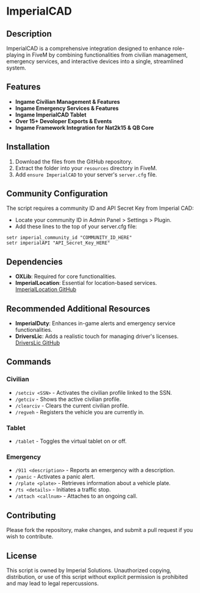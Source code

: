 # ImperialCAD

## Description
ImperialCAD is a comprehensive integration designed to enhance role-playing in FiveM by combining functionalities from civilian management, emergency services, and interactive devices into a single, streamlined system.

## Features
- **Ingame Civilian Management & Features**
- **Ingame Emergency Services & Features**
- **Ingame ImperialCAD Tablet**
- **Over 15+ Devoloper Exports & Events**
- **Ingame Framework Integration for Nat2k15 & QB Core**

## Installation
1. Download the files from the GitHub repository.
2. Extract the folder into your `resources` directory in FiveM.
3. Add `ensure ImperialCAD` to your server's `server.cfg` file.

## Community Configuration
The script requires a community ID and API Secret Key from Imperial CAD:
- Locate your community ID in Admin Panel > Settings > Plugin.
- Add these lines to the top of your server.cfg file:

```
setr imperial_community_id "COMMUNITY_ID_HERE" 
setr imperialAPI "API_Secret_Key_HERE"
```

## Dependencies
- **OXLib**: Required for core functionalities.
- **ImperialLocation**: Essential for location-based services.
[ImperialLocation GitHub](https://github.com/Zippy01/ImperialLocation)

## Recommended Additional Resources
- **ImperialDuty**: Enhances in-game alerts and emergency service functionalities.
- **DriversLic**: Adds a realistic touch for managing driver's licenses.
[DriversLic GitHub](https://github.com/Zippy01/DriversLic)

## Commands
### Civilian
- `/setciv <SSN>` - Activates the civilian profile linked to the SSN.
- `/getciv` - Shows the active civilian profile.
- `/clearciv` - Clears the current civilian profile.
- `/regveh` - Registers the vehicle you are currently in.

### Tablet
- `/tablet` - Toggles the virtual tablet on or off.

### Emergency
- `/911 <description>` - Reports an emergency with a description.
- `/panic` - Activates a panic alert.
- `/rplate <plate>` - Retrieves information about a vehicle plate.
- `/ts <details>` - Initiates a traffic stop.
- `/attach <callnum>` - Attaches to an ongoing call.

## Contributing
Please fork the repository, make changes, and submit a pull request if you wish to contribute.

## License
This script is owned by Imperial Solutions. Unauthorized copying, distribution, or use of this script without explicit permission is prohibited and may lead to legal repercussions.
